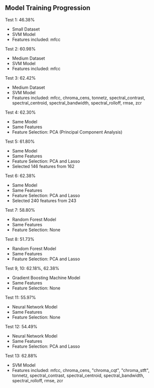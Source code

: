 ## Model Training Progression

Test 1: 46.38%

- Small Dataset
- SVM Model
- Features included: mfcc

Test 2: 60.98%

- Medium Dataset
- SVM Model
- Features included: mfcc

Test 3: 62.42%

- Medium Dataset
- SVM Model
- Features included: mfcc, chroma_cens, tonnetz, spectral_contrast, spectral_centroid, spectral_bandwidth, spectral_rolloff, rmse, zcr

Test 4: 62.30%

- Same Model
- Same Features
- Feature Selection: PCA (Principal Component Analysis)

Test 5: 61.80%

- Same Model
- Same Features
- Feature Selection: PCA and Lasso
- Selected 146 features from 162

Test 6: 62.38%

- Same Model
- Same Features
- Feature Selection: PCA and Lasso
- Selected 240 features from 243

Test 7: 58.80%

- Random Forest Model
- Same Features
- Feature Selection: None

Test 8: 51.73%

- Random Forest Model
- Same Features
- Feature Selection: PCA and Lasso

Test 9, 10: 62.18%, 62.38%

- Gradient Boosting Machine Model
- Same Features
- Feature Selection: None

Test 11: 55.97%

- Neural Network Model
- Same Features
- Feature Selection: None

Test 12: 54.49%

- Neural Network Model
- Same Features
- Feature Selection: PCA and Lasso

Test 13: 62.88%

- SVM Model
- Features included: mfcc, chroma_cens, "chroma_cqt", "chroma_stft", tonnetz, spectral_contrast, spectral_centroid, spectral_bandwidth, spectral_rolloff, rmse, zcr
